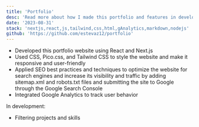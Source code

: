 ```yaml
---
title: 'Portfolio'
desc: 'Read more about how I made this portfolio and features in development'
date: '2023-08-31'
stack: 'nextjs,react,js,tailwind,css,html,gAnalytics,markdown,nodejs'
github: 'https://github.com/estevaz12/portfolio'
---
```


- Developed this portfolio website using React and Next.js
- Used CSS, Pico.css, and Tailwind CSS to style the website and make it responsive and user-friendly
- Applied SEO best practices and techniques to optimize the website for search engines and increase its visibility and traffic by adding sitemap.xml and robots.txt files and submitting the site to Google through the Google Search Console
- Integrated Google Analytics to track user behavior

In development:

- Filtering projects and skills
